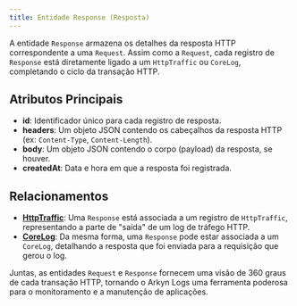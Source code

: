 ```yaml
---
title: Entidade Response (Resposta)
---
```


A entidade `Response` armazena os detalhes da resposta HTTP correspondente a uma `Request`. Assim como a `Request`, cada registro de `Response` está diretamente ligado a um `HttpTraffic` ou `CoreLog`, completando o ciclo da transação HTTP.

## Atributos Principais

- **id**: Identificador único para cada registro de resposta.
- **headers**: Um objeto JSON contendo os cabeçalhos da resposta HTTP (ex: `Content-Type`, `Content-Length`).
- **body**: Um objeto JSON contendo o corpo (payload) da resposta, se houver.
- **createdAt**: Data e hora em que a resposta foi registrada.

## Relacionamentos

- [**HttpTraffic**](/httptraffic/introduction): Uma `Response` está associada a um registro de `HttpTraffic`, representando a parte de "saída" de um log de tráfego HTTP.
- [**CoreLog**](/corelog/introduction): Da mesma forma, uma `Response` pode estar associada a um `CoreLog`, detalhando a resposta que foi enviada para a requisição que gerou o log.

Juntas, as entidades `Request` e `Response` fornecem uma visão de 360 graus de cada transação HTTP, tornando o Arkyn Logs uma ferramenta poderosa para o monitoramento e a manutenção de aplicações.
